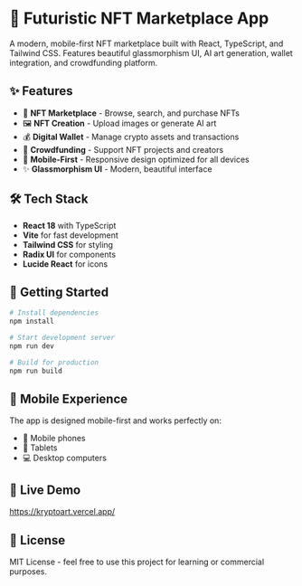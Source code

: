 # 🚀 Futuristic NFT Marketplace App

A modern, mobile-first NFT marketplace built with React, TypeScript, and Tailwind CSS. Features beautiful glassmorphism UI, AI art generation, wallet integration, and crowdfunding platform.

## ✨ Features

- 🎨 **NFT Marketplace** - Browse, search, and purchase NFTs
- 🖼️ **NFT Creation** - Upload images or generate AI art
- 💰 **Digital Wallet** - Manage crypto assets and transactions
- 🚀 **Crowdfunding** - Support NFT projects and creators
- 📱 **Mobile-First** - Responsive design optimized for all devices
- ✨ **Glassmorphism UI** - Modern, beautiful interface

## 🛠️ Tech Stack

- **React 18** with TypeScript
- **Vite** for fast development
- **Tailwind CSS** for styling
- **Radix UI** for components
- **Lucide React** for icons

## 🚀 Getting Started

```bash
# Install dependencies
npm install

# Start development server
npm run dev

# Build for production
npm run build
```

## 📱 Mobile Experience

The app is designed mobile-first and works perfectly on:
- 📱 Mobile phones
- 📱 Tablets  
- 💻 Desktop computers

## 🎯 Live Demo

https://kryptoart.vercel.app/

## 📄 License

MIT License - feel free to use this project for learning or commercial purposes.